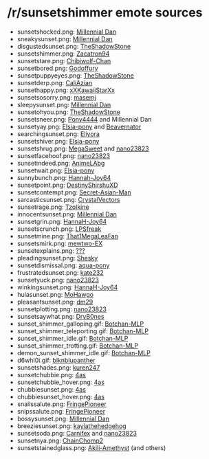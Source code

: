 /r/sunsetshimmer emote sources
==============================

* sunsetshocked.png: [Millennial Dan](http://millennialdan.deviantart.com/)
* sneakysunset.png: [Millennial Dan](http://millennialdan.deviantart.com/)
* disgustedsunset.png: [TheShadowStone](http://theshadowstone.deviantart.com/art/What-do-you-MEAN-that-magic-is-banned-426931692)
* sunsetshimmer.png: [Zacatron94](http://zacatron94.deviantart.com/art/Sunset-Shimmer-421583007)
* sunsetstare.png: [Chibiwolf-Chan](http://chibiwolf-chan.deviantart.com/art/Sunset-Shimmer-Request-421482538)
* sunsetbored.png: [Godoffury](http://godoffury.deviantart.com/art/Sunset-Shimmer-vector-423699204)
* sunsetpuppyeyes.png: [TheShadowStone](http://theshadowstone.deviantart.com/art/You-don-t-know-ANYTHING-about-friendship-Sunset-394813840)
* sunsetderp.png: [CaliAzian](http://caliazian.deviantart.com/art/Sunset-Shimmer-Derp-380997559)
* sunsethappy.png: [xXKawaiiStarXx](http://xxkawaiistarxx.deviantart.com/art/Sunset-Shimmer-Vector-419606544)
* sunsetsosorry.png: [masemj](http://masemj.deviantart.com/art/Seeya-Sucker-376503465)
* sleepysunset.png: [Millennial Dan](http://millennialdan.deviantart.com/)
* sunsetohyou.png: [TheShadowStone](http://theshadowstone.deviantart.com/art/Sunset-listen-to-yourself-424623468)
* sunsetsneer.png: [Pony4444](http://pony4444.deviantart.com/art/Sunset-Shimmer-392421670) and Millennial Dan
* sunsetyay.png: [Elsia-pony](http://elsia-pony.deviantart.com/art/Christmas-Sunset-Shimmer-424318278) and [Beavernator](http://beavernator.deviantart.com/art/The-Prodigal-Student-438423312)
* searchingsunset.png: [Eliyora](http://eliyora.deviantart.com/art/Sunset-Shimmer-414611926)
* sunsetshiver.png: [Elsia-pony](http://elsia-pony.deviantart.com/art/Neglected-Sunset-Shimmer-443123533)
* sunsetshrug.png: [MegaSweet](http://megasweet.deviantart.com/art/lol-idunno-192238159) and [nano23823](http://sta.sh/0thwhq3nqfh)
* sunsetfacehoof.png: [nano23823](http://nano23823.deviantart.com/art/Sunset-Shimmer-facehoof-445032356)
* sunsetindeed.png: [AnimeLAbg](http://animelabg.deviantart.com/art/Sunset-Shimmer-450414946)
* sunsetwait.png: [Elsia-pony](http://elsia-pony.deviantart.com/art/Crying-Sunset-434528243)
* sunnybunch.png: [Hannah-Joy64](http://hannah-joy64.deviantart.com/art/Sunny-Bunch-Being-Adorable-388645187)
* sunsetpoint.png: [DestinyShirshuXD](http://destinyshirshuxd.deviantart.com/art/Sunset-Shimmer-Vector-You-must-be-new-here-382970127)
* sunsetcontempt.png: [Secret-Asian-Man](http://secret-asian-man.deviantart.com/art/Sunset-Shimmer-388836524)
* sarcasticsunset.png: [CrystalVectors](http://crystalvectors.deviantart.com/art/Bossy-Sunset-Shimmer-406352175)
* sunsetrage.png: [Tzolkine](http://tzolkine.deviantart.com/art/Sunset-Satan-Is-Pissed-Off-Vector-389271198)
* innocentsunset.png: [Millennial Dan](http://millennialdan.deviantart.com/art/Sunset-s-First-Crown-407343994)
* sunsetgrin.png: [HannaH-Joy64](http://hannah-joy64.deviantart.com/art/Sunset-Shimmer-Rarity-Grin-385485396)
* sunsetscrunch.png: [LPSfreak](http://lpsfreak.deviantart.com/art/Mean-Sunset-Shimmer-427245694)
* sunsetmine.png: [That1MegaLeaFan](http://that1megaleafan.deviantart.com/art/Sunset-Crown-Thief-414097613)
* sunsetsmirk.png: [mewtwo-EX](http://mewtwo-ex.deviantart.com/art/MLP-EqG-Sunset-Shimmer-398190717)
* sunsetexplains.png: [???](http://www.derpiboo.ru/387933)
* pleadingsunset.png: [Shesky](http://shesky.deviantart.com/art/Sunset-Shimmer-437092804)
* sunsetdismissal.png: [aqua-pony](http://aqua-pony.deviantart.com/art/Sunset-belittles-Applejack-415138297)
* frustratedsunset.png: [kate232](http://kate232.deviantart.com/art/Sunset-Shimmer-432476327)
* sunsetyuck.png: [nano23823](http://nano23823.deviantart.com/art/Sunset-Shimmer-loves-cider-440033478)
* winkingsunset.png: [HannaH-Joy64](http://hannah-joy64.deviantart.com/art/Sunset-Shimmer-FlutterShy-wink-385315544)
* hulasunset.png: [MoHawgo](http://mohawgo.deviantart.com/art/Hula-Sunset-Shimmer-448669518)
* pleasantsunset.png: [dm29](http://tmbr.biqbox.com/post/62426742594/hi-there-i-just-know-were-gonna-be-great)
* sunsetplotting.png: [nano23823](http://nano23823.deviantart.com/art/Sunset-Shimmer-plotting-449508826)
* sunsetsaywhat.png: [DryB0nes](http://dry-b0nes.deviantart.com/art/Sunset-didn-t-hear-that-450930450)
* sunset_shimmer_galloping.gif: [Botchan-MLP](http://botchan-mlp.deviantart.com/art/Sunset-Shimmer-galloping-376606209)
* sunset_shimmer_teleporting.gif: [Botchan-MLP](http://botchan-mlp.deviantart.com/art/Sunset-Shimmer-teleporting-376606517)
* sunset_shimmer_idle.gif: [Botchan-MLP](http://botchan-mlp.deviantart.com/art/Sunset-Shimmer-idle-376606055)
* sunset_shimmer_trotting.gif: [Botchan-MLP](http://botchan-mlp.deviantart.com/art/Sunset-Shimmer-trotting-376605494)
* demon_sunset_shimmer_idle.gif: [Botchan-MLP](http://botchan-mlp.deviantart.com/art/Equestria-Girls-Demon-Sunset-Shimmer-idle-403513341)
* d6whl0i.gif: [blknblupanther](http://blknblupanther.deviantart.com/art/Clapping-Sunset-Shimmer-Icon-417365154)
* sunsetshades.png: [kuren247](http://kuren247.deviantart.com/art/Believe-me-i-m-great-433291882)
* sunsetchubbie.png: [4as](http://4as.deviantart.com/art/No-Touching-Flash-414169728)
* sunsetchubbie_hover.png: [4as](http://4as.deviantart.com/art/No-Touching-Flash-414169728)
* chubbiesunset.png: [4as](http://4as.deviantart.com/art/No-Touching-Flash-414169728)
* chubbiesunset_hover.png: [4as](http://4as.deviantart.com/art/No-Touching-Flash-414169728)
* snailssalute.png: [FringePioneer](http://fringepioneer.deviantart.com/art/Snails-Salute-Vector-434821823)
* snipssalute.png: [FringePioneer](http://fringepioneer.deviantart.com/art/Snips-Salute-Vector-443528979)
* bossysunset.png: [Millennial Dan](http://millennialdan.deviantart.com/art/Bossy-Sunset-Shimmer-450808465)
* breeziesunset.png: [kaylathehedgehog](http://kaylathehedgehog.deviantart.com/art/Breezie-Sunset-Shimmer-438265201)
* sunsetsoda.png: [Carnifex](http://carniscorner.tumblr.com/post/83466827912/watchingyourworldturntochaos) and [nano23823](http://nano23823.deviantart.com)
* sunsetnya.png: [ChainChomp2](http://chainchomp2.deviantart.com/art/Sunset-Shimmer-NYA-392646521)
* sunsetstainedglass.png: [Akili-Amethyst](http://akili-amethyst.deviantart.com/art/Sunset-Shimmer-Stained-Glass-Vector-453583345) (and others)
